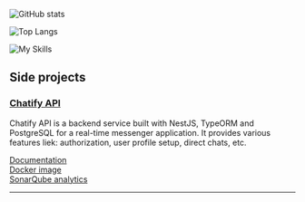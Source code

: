 ![GitHub stats](https://github-readme-stats.vercel.app/api?username=vsupruniuk&show=prs_merged,prs_merged_percentage&hide=stars&theme=dark)

![Top Langs](https://github-readme-stats.vercel.app/api/top-langs/?username=vsupruniuk&langs_count=20&theme=dark)

![My Skills](https://skillicons.dev/icons?i=ts,js,react,angular,vue,nestjs,postgres,jest,java,spring,python,django,graphql,terraform,aws,docker,githubactions&theme=dark)


## Side projects

### [Chatify API](https://github.com/vsupruniuk/chatify-api)
Chatify API is a backend service built with NestJS, TypeORM and PostgreSQL for a real-time messenger application. It provides various features liek: authorization, user profile setup, direct chats, etc.

<div>
  <a href="https://documenter.getpostman.com/view/22943255/2sA3duGZ8C" target="_blank" rel="noopener noreferrer">Documentation</a>
</div>

<div>
  <a href="https://hub.docker.com/r/vsupruniuk/chatify-api" target="_blank" rel="noopener noreferrer">Docker image</a> 
</div>

<div>
  <a href="https://sonarcloud.io/summary/overall?id=vsupruniuk_chatify-api&branch=master" target="_blank" rel="noopener noreferrer">SonarQube analytics</a>
</div>

<hr>
